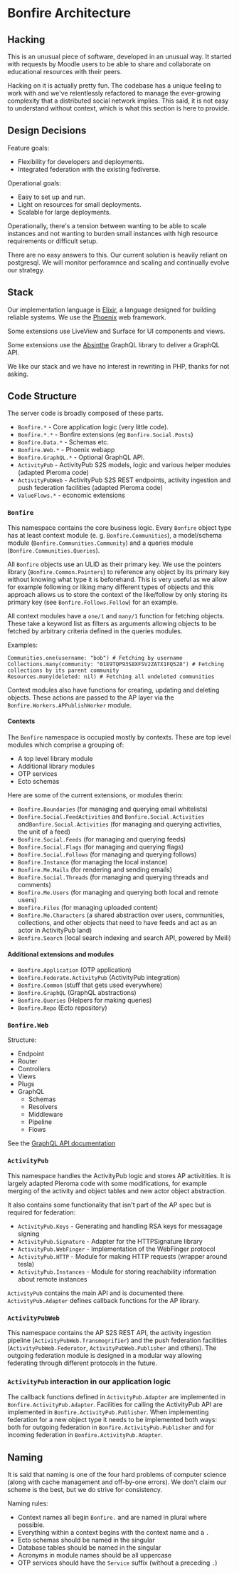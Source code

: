 # Bonfire Architecture

## Hacking

This is an unusual piece of software, developed in an unusual
way. It started with requests by Moodle users to be able to share and
collaborate on educational resources with their peers.

Hacking on it is actually pretty fun. The codebase has a unique
feeling to work with and we've relentlessly refactored to manage the
ever-growing complexity that a distributed social network
implies. This said, it is not easy to understand without context,
which is what this section is here to provide.

## Design Decisions

Feature goals:

- Flexibility for developers and deployments.
- Integrated federation with the existing fediverse.

Operational goals:

- Easy to set up and run.
- Light on resources for small deployments.
- Scalable for large deployments.

Operationally, there's a tension between wanting to be able to scale
instances and not wanting to burden small instances with
high resource requirements or difficult setup.

There are no easy answers to this. Our current solution is heavily
reliant on postgresql. We will monitor perforamnce and scaling and
continually evolve our strategy.

## Stack

Our implementation language is [Elixir](https://www.elixir-lang.org/),
a language designed for building reliable systems. We use the
[Phoenix](https://www.phoenixframework.org/) web framework.

Some extensions use LiveView and Surface for UI components and views.

Some extensions use the [Absinthe](https://absinthe-graphql.org/) GraphQL library to deliver a GraphQL API.

We like our stack and we have no interest in rewriting in PHP, thanks
for not asking.

## Code Structure

The server code is broadly composed of these parts.

- `Bonfire.*` - Core application logic (very little code).
- `Bonfire.*.*` - Bonfire extensions (eg `Bonfire.Social.Posts`)
- `Bonfire.Data.*` - Schemas etc.
- `Bonfire.Web.*` - Phoenix webapp
- `Bonfire.GraphQL.*` - Optional GraphQL API.
- `ActivityPub` - ActivityPub S2S models, logic and various helper modules (adapted Pleroma code)
- `ActivityPubWeb` - ActivityPub S2S REST endpoints, activity ingestion and push federation facilities (adapted Pleroma code)
- `ValueFlows.*` - economic extensions

### `Bonfire`

This namespace contains the core business logic. Every `Bonfire` object type has at least context module (e. g. `Bonfire.Communities`), a model/schema module (`Bonfire.Communities.Community`) and a queries module (`Bonfire.Communities.Queries`).

All `Bonfire` objects use an ULID as their primary key. We use the pointers library (`Bonfire.Common.Pointers`) to reference any object by its primary key without knowing what type it is beforehand. This is very useful as we allow for example following or liking many different types of objects and this approach allows us to store the context of the like/follow by only storing its primary key (see `Bonfire.Follows.Follow`) for an example.

All context modules have a `one/1` and `many/1` function for fetching objects. These take a keyword list as filters as arguments allowing objects to be fetched by arbitrary criteria defined in the queries modules.

Examples:

```
Communities.one(username: "bob") # Fetching by username
Collections.many(community: "01E9TQP93S8XFSV2ZATX1FQ528") # Fetching collections by its parent community
Resources.many(deleted: nil) # Fetching all undeleted communities
```

Context modules also have functions for creating, updating and deleting objects. These actions are passed to the AP layer via the `Bonfire.Workers.APPublishWorker` module.

#### Contexts

The `Bonfire` namespace is occupied mostly by contexts. These are
top level modules which comprise a grouping of:

- A top level library module
- Additional library modules
- OTP services
- Ecto schemas

Here are some of the current extensions, or modules therin:

- `Bonfire.Boundaries` (for managing and querying email whitelists)
- `Bonfire.Social.FeedActivities` and `Bonfire.Social.Activities` and`Bonfire.Social.Activities` (for managing and querying activities, the unit of a feed)
- `Bonfire.Social.Feeds` (for managing and querying feeds)
- `Bonfire.Social.Flags` (for managing and querying flags)
- `Bonfire.Social.Follows` (for managing and querying follows)
- `Bonfire.Instance` (for managing the local instance)
- `Bonfire.Me.Mails` (for rendering and sending emails)
- `Bonfire.Social.Threads` (for managing and querying threads and comments)
- `Bonfire.Me.Users` (for managing and querying both local and remote users)
- `Bonfire.Files` (for managing uploaded content)
- `Bonfire.Me.Characters` (a shared abstraction over users, communities, collections, and other objects that need to have feeds and act as an actor in ActivityPub land)
- `Bonfire.Search` (local search indexing and search API, powered by Meili)

#### Additional extensions and modules

- `Bonfire.Application` (OTP application)
- `Bonfire.Federate.ActivityPub` (ActivityPub integration)
- `Bonfire.Common` (stuff that gets used everywhere)
- `Bonfire.GraphQL` (GraphQL abstractions)
- `Bonfire.Queries` (Helpers for making queries)
- `Bonfire.Repo` (Ecto repository)

### `Bonfire.Web`

Structure:

- Endpoint
- Router
- Controllers
- Views
- Plugs
- GraphQL
  - Schemas
  - Resolvers
  - Middleware
  - Pipeline
  - Flows

See the [GraphQL API documentation](./GRAPHQL.md)

### `ActivityPub`

This namespace handles the ActivityPub logic and stores AP activitities. It is largely adapted Pleroma code with some modifications, for example merging of the activity and object tables and new actor object abstraction.

It also contains some functionality that isn't part of the AP spec but is required for federation:

- `ActivityPub.Keys` - Generating and handling RSA keys for messagage signing
- `ActivityPub.Signature` - Adapter for the HTTPSignature library
- `ActivityPub.WebFinger` - Implementation of the WebFinger protocol
- `ActivityPub.HTTP` - Module for making HTTP requests (wrapper around tesla)
- `ActivityPub.Instances` - Module for storing reachability information about remote instances

`ActivityPub` contains the main API and is documented there. `ActivityPub.Adapter` defines callback functions for the AP library.

### `ActivityPubWeb`

This namespace contains the AP S2S REST API, the activity ingestion pipeline (`ActivityPubWeb.Transmogrifier`) and the push federation facilities (`ActivityPubWeb.Federator`, `ActivityPubWeb.Publisher` and others). The outgoing federation module is designed in a modular way allowing federating through different protocols in the future.

### `ActivityPub` interaction in our application logic

The callback functions defined in `ActivityPub.Adapter` are implemented in `Bonfire.ActivityPub.Adapter`. Facilities for calling the ActivityPub API are implemented in `Bonfire.ActivityPub.Publisher`. When implementing federation for a new object type it needs to be implemented both ways: both for outgoing federation in `Bonfire.ActivityPub.Publisher` and for incoming federation in `Bonfire.ActivityPub.Adapter`.

## Naming

It is said that naming is one of the four hard problems of computer
science (along with cache management and off-by-one errors). We don't
claim our scheme is the best, but we do strive for consistency.

Naming rules:

- Context names all begin `Bonfire.` and are named in plural where possible.
- Everything within a context begins with the context name and a `.`
- Ecto schemas should be named in the singular
- Database tables should be named in the singular
- Acronyms in module names should be all uppercase
- OTP services should have the `Service` suffix (without a preceding `.`)
